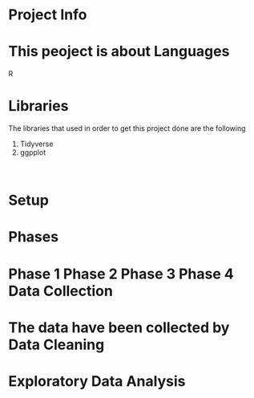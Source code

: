 Project Info
=
This peoject is about
Languages
=
R<br>

Libraries
=
The libraries that used in order to get this project done are the following 
1. Tidyverse
2. ggpplot
<br>

Setup
=
Phases
=
Phase 1 
Phase 2 
Phase 3 
Phase 4 
Data Collection
= 
The data have been collected by 
Data Cleaning
=
Exploratory Data Analysis 
=
